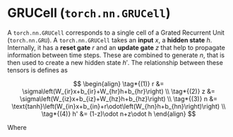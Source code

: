 # GRUCell (`torch.nn.GRUCell`)
A `torch.nn.GRUCell` corresponds to a single cell of a Grated Recurrent Unit (`torch.nn.GRU`). A `torch.nn.GRUCell` takes an **input** $x$, a **hidden state** $h$. Internally, it
has a **reset gate** $r$ and an **update gate** $z$ that help to propagate information between time steps. These are combined to generate $n$, that is then used to create a new hidden state $h\prime$. The relationship between these tensors is defines as

$$
\begin{align}
    \tag*{(1)} r &= \sigma\left(W_{ir}x+b_{ir}+W_{hr}h+b_{hr}\right) \\
    \tag*{(2)} z &= \sigma\left(W_{iz}x+b_{iz}+W_{hz}h+b_{hz}\right) \\
    \tag*{(3)} n &= \text{tanh}\left(W_{in}x+b_{in}+r\odot\left(W_{hn}h+b_{hn}\right)\right) \\
    \tag*{(4)} h' &= (1-z)\odot n+z\odot h
\end{align}
$$

Where